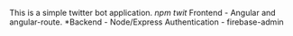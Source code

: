 This is a simple twitter bot application. _npm twit_ Frontend - Angular and angular-route. *Backend - Node/Express Authentication - firebase-admin
